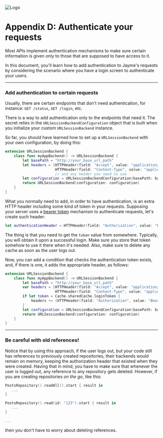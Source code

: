 ![Logo](https://raw.githubusercontent.com/inaka/Jayme/master/Assets/V4/logo.png)

# Appendix D: Authenticate your requests

Most APIs implement authentication mechanisms to make sure certain information is given only to those that are supposed to have access to it.

In this document, you'll learn how to add authentication to Jayme's requests by considering the scenario where you have a login screen to authenticate your users.

---

### Add authentication to certain requests

Usually, there are certain endpoints that don't need authentication, for instance: `GET /status`, `GET /login`, etc.

There is a way to add authentication only to the endpoints that need it. The secret relies in the `URLSessionBackendConfiguration` object that is built when you initialize your custom `URLSessionBackend` instance.

So far, you should have learned how to set up a `URLSessionBackend` with your own configuration, by doing this:

```swift
extension URLSessionBackend {
    class func myAppBackend() -> URLSessionBackend {
        let basePath = "http://your_base_url_path"
        let headers = [HTTPHeader(field: "Accept", value: "application/json"),
                       HTTPHeader(field: "Content-Type", value: "application/json")]
                       // and any header you need to use
        let configuration = URLSessionBackendConfiguration(basePath: basePath, headers: headers)
        return URLSessionBackend(configuration: configuration)
    }
} 
```

What you normally need to add, in order to have authentication, is an extra HTTP header including some kind of token in your requests. Supposing your server uses a [bearer token](http://self-issued.info/docs/draft-ietf-oauth-v2-bearer.html) mechanism to authenticate requests, let's create such header:

```swift
let authenticationHeader = HTTPHeader(field: "Authorization", value: "Bearer \(token)")
```

The thing is that you need to get the `token` value from somewhere. Typically, you will obtain it upon a successful login. Make sure you store that token somehow to use it there when it's needed. Also, make sure to delete any cache as soon as the user logs out.

Now, you can add a condition that checks the authentication token exists, and, if there is one, it adds the appropriate header, as follows:

```swift
extension URLSessionBackend {
    class func myAppBackend() -> URLSessionBackend {
        let basePath = "http://your_base_url_path"
        var headers = [HTTPHeader(field: "Accept", value: "application/json"),
                       HTTPHeader(field: "Content-Type", value: "application/json")]
        if let token = Cache.sharedCache.loginToken {
            headers += [HTTPHeader(field: "Authorization", value: "Bearer \(token)"]     
        }         
        let configuration = URLSessionBackendConfiguration(basePath: basePath, headers: headers)
        return URLSessionBackend(configuration: configuration)
    }
} 
```

---

### Be careful with old references!


Notice that by using this approach, if the user logs out, but your code still has references to previously created repositories, their backends would remain on memory, keeping the authorization header that existed when they were created. Having that in mind, you have to make sure that whenever the user is logged out, any reference to any repository gets deleted. However, if you are creating repositories *on the go*, like this:

```swift
PostsRepository().readAll().start { result in 
   ...
}

PostsRepository().read(id: "123").start { result in
   ...
}

...
```

then you don't have to worry about deleting references.
